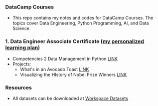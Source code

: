 ### DataCamp Courses
- This repo contains my notes and codes for DataCamp Courses. The topics cover Data Engineering, Python Programming, AI, and Data Science.

### 1. Data Engineer Associate Certificate ([my personalized learning plan](https://app.datacamp.com/learn/fast-tracks/data-engineer-associate/plan))
- Competencies 2 Data Management in Python [LINK](https://github.com/naid3n/DataCamp_Courses/blob/23e9f7e70513d5253fdef59b96b2a123090ad4d3/DataCamp_Data_Engineering/DataCamp_DE_Associate_Certificate_Prep/Competency_2_Data_Management_in_Python.ipynb)
- Projects:
    - What's in an Avocado Toast [LINK](https://github.com/aoin/DataCamp_Courses/blob/6e7a5d15e9bc3ea1da5cf513bb28d228945d52fc/DataCamp_Data_Engineering/DataCamp_DE_Associate_Certificate_Prep/Project_Whats_in_an_Avocado_Toast.ipynb)
    - Visualizing the HIstory of Nobel Prize Winners [LINK](https://github.com/aoin/DataCamp_Courses/blob/6e7a5d15e9bc3ea1da5cf513bb28d228945d52fc/DataCamp_Data_Engineering/DataCamp_DE_Associate_Certificate_Prep/Project_Visualizing_the_History_of_Nobel_Prize_Winners.ipynb)

### Resources
- All datasets can be downloaded at [Workspace Datasets](https://www.datacamp.com/workspace/datasets)
